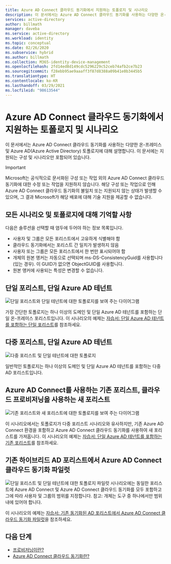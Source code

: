```yaml
---
title: Azure AD Connect 클라우드 동기화에서 지원하는 토폴로지 및 시나리오
description: 이 문서에서는 Azure AD Connect 클라우드 동기화를 사용하는 다양한 온-프레미스 및 Azure AD(Azure Active Directory) 토폴로지에 대해 설명합니다.
services: active-directory
author: billmath
manager: daveba
ms.service: active-directory
ms.workload: identity
ms.topic: conceptual
ms.date: 02/26/2020
ms.subservice: hybrid
ms.author: billmath
ms.collection: M365-identity-device-management
ms.openlocfilehash: 2fd14ed8d149cdc5296229c52ceb74afb2ce7b23
ms.sourcegitcommit: f28ebb95ae9aaaff3f87d8388a09b41e0b3445b5
ms.translationtype: HT
ms.contentlocale: ko-KR
ms.lasthandoff: 03/29/2021
ms.locfileid: "98613544"
---
```

# <a name="azure-ad-connect-cloud-sync-supported-topologies-and-scenarios"></a>Azure AD Connect 클라우드 동기화에서 지원하는 토폴로지 및 시나리오
이 문서에서는 Azure AD Connect 클라우드 동기화를 사용하는 다양한 온-프레미스 및 Azure AD(Azure Active Directory) 토폴로지에 대해 설명합니다. 이 문서에는 지원되는 구성 및 시나리오만 포함되어 있습니다.

> [!IMPORTANT]
> Microsoft는 공식적으로 문서화된 구성 또는 작업 외의 Azure AD Connect 클라우드 동기화에 대한 수정 또는 작업을 지원하지 않습니다. 해당 구성 또는 작업으로 인해 Azure AD Connect 클라우드 동기화의 불일치 또는 지원되지 않는 상태가 발생할 수 있으며, 그 결과 Microsoft가 해당 배포에 대해 기술 지원을 제공할 수 없습니다.

## <a name="things-to-remember-about-all-scenarios-and-topologies"></a>모든 시나리오 및 토폴로지에 대해 기억할 사항
다음은 솔루션을 선택할 때 염두에 두어야 하는 정보 목록입니다.

- 사용자 및 그룹은 모든 포리스트에서 고유하게 식별해야 함
- 클라우드 동기화에서는 포리스트 간 일치가 발생하지 않음
- 사용자 또는 그룹은 모든 포리스트에서 한 번만 표시되어야 함
- 개체의 원본 앵커는 자동으로 선택되며  ms-DS-ConsistencyGuid를 사용합니다(있는 경우). 이 GUID가 없으면 ObjectGUID를 사용합니다.
- 원본 앵커에 사용되는 특성은 변경할 수 없습니다.

## <a name="single-forest-single-azure-ad-tenant"></a>단일 포리스트, 단일 Azure AD 테넌트
![단일 포리스트와 단일 테넌트에 대한 토폴로지를 보여 주는 다이어그램](media/tutorial-single-forest/diagram-2.png)

가장 간단한 토폴로지는 하나 이상의 도메인 및 단일 Azure AD 테넌트를 포함하는 단일 온-프레미스 포리스트입니다.  이 시나리오의 예제는 [자습서: 단일 Azure AD 테넌트를 포함하는 단일 포리스트](tutorial-single-forest.md)를 참조하세요.


## <a name="multi-forest-single-azure-ad-tenant"></a>다중 포리스트, 단일 Azure AD 테넌트
![다중 포리스트 및 단일 테넌트에 대한 토폴로지](media/plan-cloud-provisioning-topologies/multi-forest-2.png)

일반적인 토폴로지는 하나 이상의 도메인 및 단일 Azure AD 테넌트를 포함하는 다중 AD 포리스트입니다.  

## <a name="existing-forest-with-azure-ad-connect-new-forest-with-cloud-provisioning"></a>Azure AD Connect를 사용하는 기존 포리스트, 클라우드 프로비저닝을 사용하는 새 포리스트
![기존 포리스트와 새 포리스트에 대한 토폴로지를 보여 주는 다이어그램](media/tutorial-existing-forest/existing-forest-new-forest-2.png)

이 시나리오에서는 토폴로지가 다중 포리스트 시나리오와 유사하지만, 기존 Azure AD Connect 환경을 포함하고 Azure AD Connect 클라우드 동기화를 사용하여 새 포리스트를 가져옵니다. 이 시나리오의 예제는 [자습서: 단일 Azure AD 테넌트를 포함하는 기존 포리스트](tutorial-existing-forest.md)를 참조하세요.

## <a name="piloting-azure-ad-connect-cloud-sync-in-an-existing-hybrid-ad-forest"></a>기존 하이브리드 AD 포리스트에서 Azure AD Connect 클라우드 동기화 파일럿
![단일 포리스트 및 단일 테넌트에 대한 토폴로지](media/tutorial-migrate-aadc-aadccp/diagram-2.png) 파일럿 시나리오에는 동일한 포리스트에 Azure AD Connect 및 Azure AD Connect 클라우드 동기화를 모두 포함하고 그에 따라 사용자 및 그룹의 범위를 지정합니다. 참고: 개체는 도구 중 하나에서만 범위 내에 있어야 합니다. 

이 시나리오의 예제는 [자습서: 기존 동기화된 AD 포리스트에서 Azure AD Connect 클라우드 동기화 파일럿](tutorial-pilot-aadc-aadccp.md)을 참조하세요.



## <a name="next-steps"></a>다음 단계 

- [프로비저닝이란?](what-is-provisioning.md)
- [Azure AD Connect 클라우드 동기화란?](what-is-cloud-sync.md)

